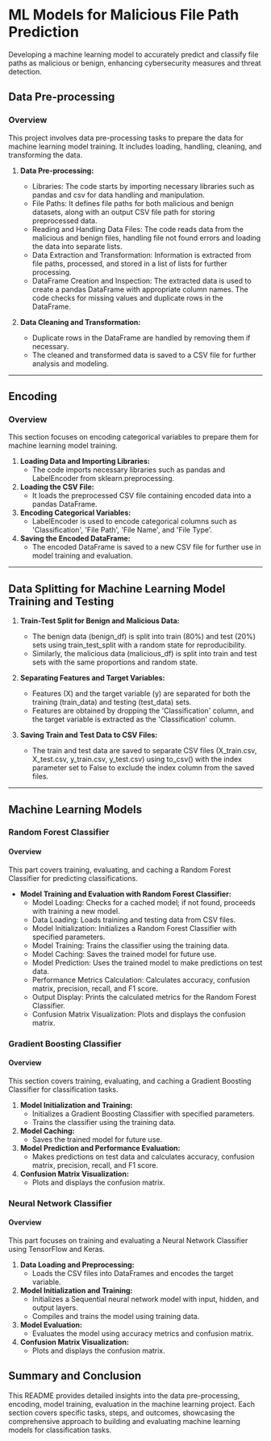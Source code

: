 # ML Models for Malicious File Path Prediction
 Developing a machine learning model to accurately predict and classify file paths as malicious or benign, enhancing cybersecurity measures and threat detection.

## Data Pre-processing

### Overview
This project involves data pre-processing tasks to prepare the data for machine learning model training. It includes loading, handling, cleaning, and transforming the data.


1. **Data Pre-processing:**
   - Libraries: The code starts by importing necessary libraries such as pandas and csv for data handling and manipulation.
   - File Paths: It defines file paths for both malicious and benign datasets, along with an output CSV file path for storing preprocessed data.
   - Reading and Handling Data Files: The code reads data from the malicious and benign files, handling file not found errors and loading the data into separate lists.
   - Data Extraction and Transformation: Information is extracted from file paths, processed, and stored in a list of lists for further processing.
   - DataFrame Creation and Inspection: The extracted data is used to create a pandas DataFrame with appropriate column names. The code checks for missing values and duplicate rows in the DataFrame.

2. **Data Cleaning and Transformation:**
   - Duplicate rows in the DataFrame are handled by removing them if necessary.
   - The cleaned and transformed data is saved to a CSV file for further analysis and modeling.

---

## Encoding

### Overview
This section focuses on encoding categorical variables to prepare them for machine learning model training.

1. **Loading Data and Importing Libraries:**
   - The code imports necessary libraries such as pandas and LabelEncoder from sklearn.preprocessing.
2. **Loading the CSV File:**
   - It loads the preprocessed CSV file containing encoded data into a pandas DataFrame.
3. **Encoding Categorical Variables:**
   - LabelEncoder is used to encode categorical columns such as 'Classification', 'File Path', 'File Name', and 'File Type'.
4. **Saving the Encoded DataFrame:**
   - The encoded DataFrame is saved to a new CSV file for further use in model training and evaluation.

---
## Data Splitting for Machine Learning Model Training and Testing
1. **Train-Test Split for Benign and Malicious Data:**
   - The benign data (benign_df) is split into train (80%) and test (20%) sets using train_test_split with a random state for reproducibility.
   - Similarly, the malicious data (malicious_df) is split into train and test sets with the same proportions and random state.

2. **Separating Features and Target Variables:**
   - Features (X) and the target variable (y) are separated for both the training (train_data) and testing (test_data) sets.
   - Features are obtained by dropping the 'Classification' column, and the target variable is extracted as the 'Classification' column.

3. **Saving Train and Test Data to CSV Files:**
   - The train and test data are saved to separate CSV files (X_train.csv, X_test.csv, y_train.csv, y_test.csv) using to_csv() with the index parameter set to False to exclude the index column from the saved files.

---
## Machine Learning Models

### Random Forest Classifier

#### Overview
This part covers training, evaluating, and caching a Random Forest Classifier for predicting classifications.


- **Model Training and Evaluation with Random Forest Classifier:**
   - Model Loading: Checks for a cached model; if not found, proceeds with training a new model.
   - Data Loading: Loads training and testing data from CSV files.
   - Model Initialization: Initializes a Random Forest Classifier with specified parameters.
   - Model Training: Trains the classifier using the training data.
   - Model Caching: Saves the trained model for future use.
   - Model Prediction: Uses the trained model to make predictions on test data.
   - Performance Metrics Calculation: Calculates accuracy, confusion matrix, precision, recall, and F1 score.
   - Output Display: Prints the calculated metrics for the Random Forest Classifier.
   - Confusion Matrix Visualization: Plots and displays the confusion matrix.

### Gradient Boosting Classifier

#### Overview
This section covers training, evaluating, and caching a Gradient Boosting Classifier for classification tasks.

1. **Model Initialization and Training:**
   - Initializes a Gradient Boosting Classifier with specified parameters.
   - Trains the classifier using the training data.
2. **Model Caching:**
   - Saves the trained model for future use.
3. **Model Prediction and Performance Evaluation:**
   - Makes predictions on test data and calculates accuracy, confusion matrix, precision, recall, and F1 score.
4. **Confusion Matrix Visualization:**
   - Plots and displays the confusion matrix.

### Neural Network Classifier

#### Overview
This part focuses on training and evaluating a Neural Network Classifier using TensorFlow and Keras.

1. **Data Loading and Preprocessing:**
   - Loads the CSV files into DataFrames and encodes the target variable.
2. **Model Initialization and Training:**
   - Initializes a Sequential neural network model with input, hidden, and output layers.
   - Compiles and trains the model using training data.
3. **Model Evaluation:**
   - Evaluates the model using accuracy metrics and confusion matrix.
4. **Confusion Matrix Visualization:**
   - Plots and displays the confusion matrix.


## Summary and Conclusion

This README provides detailed insights into the data pre-processing, encoding, model training, evaluation in the machine learning project. Each section covers specific tasks, steps, and outcomes, showcasing the comprehensive approach to building and evaluating machine learning models for classification tasks.

